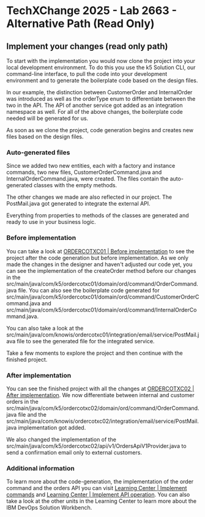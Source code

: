 # TechXChange 2025 - Lab 2663 - Alternative Path (Read Only)

## Implement your changes (read only path)

To start with the implementation you would now clone the project into your local development environment.
To do this you use the k5 Solution CLI, our command-line interface, to pull the code into your development environment and to generate the boilerplate code based on the design files.

In our example, the distinction between CustomerOrder and InternalOrder was introduced as well as the orderType enum to differentiate between the two in the API. The API of another service got added as an integration namespace as well. For all of the above changes, the boilerplate code needed will be generated for us.

As soon as we clone the project, code generation begins and creates new files based on the design files.

### Auto-generated files
Since we added two new entities, each with a factory and instance commands, two new files, CustomerOrderCommand.java and InternalOrderCommand.java, were created. The files contain the auto-generated classes with the empty methods.

The other changes we made are also reflected in our project. The PostMail.java got generated to integrate the external API.

Everything from properties to methods of the classes are generated and ready to use in your business logic.

### Before implementation

You can take a look at [ORDERCOTXC01 | Before implementation](https://edu-gitlab.apps.openshift-01.knowis.cloud/techxchange25/ordercotxc01) to see the project after the code generation but before implementation.
As we only made the changes in the designer and haven't adjusted our code yet, you can see the implementation of the createOrder method before our changes in the src/main/java/com/k5/ordercotxc01/domain/ord/command/OrderCommand.java file. You can also see the boilerplate code generated for src/main/java/com/k5/ordercotxc01/domain/ord/command/CustomerOrderCommand.java and src/main/java/com/k5/ordercotxc01/domain/ord/command/InternalOrderCommand.java.

You can also take a look at the src/main/java/com/knowis/ordercotxc01/integration/email/service/PostMail.java file to see the generated file for the integrated service.

Take a few moments to explore the project and then continue with the finished project.

### After implementation

You can see the finished project with all the changes at [ORDERCOTXC02 | After implementation](https://edu-gitlab.apps.openshift-01.knowis.cloud/techxchange25/ordercotxc02).
We now differentiate between internal and customer orders in the src/main/java/com/k5/ordercotxc02/domain/ord/command/OrderCommand.java file and the src/main/java/com/knowis/ordercotxc02/integration/email/service/PostMail.java implementation got added.

We also changed the implementation of the src/main/java/com/k5/ordercotxc02/api/v1/OrdersApiV1Provider.java to send a confirmation email only to external customers.

### Additional information

To learn more about the code-generation, the implementation of the order command and the orders API you can visit [Learning Center | Implement commands](https://learning-devops-solution-workbench.knowis.cloud/docs/training/domainService/implement-commands/) and [Learning Center | Implement API operation](https://learning-devops-solution-workbench.knowis.cloud/docs/training/domainService/implement-api-operation/). You can also take a look at the other units in the Learning Center to learn more about the IBM DevOps Solution Workbench.
